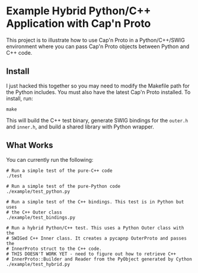 # Example Hybrid Python/C++ Application with Cap'n Proto

This project is to illustrate how to use Cap'n Proto in a Python/C++/SWIG
environment where you can pass Cap'n Proto objects between Python and C++
code.

## Install

I just hacked this together so you may need to modify the Makefile path for
the Python includes. You must also have the latest Cap'n Proto installed.
To install, run:

```
make
```

This will build the C++ test binary, generate SWIG bindings for the `outer.h`
and `inner.h`, and build a shared library with Python wrapper.

## What Works

You can currently run the following:

```
# Run a simple test of the pure-C++ code
./test

# Run a simple test of the pure-Python code
./example/test_python.py

# Run a simple test of the C++ bindings. This test is in Python but uses
# the C++ Outer class
./example/test_bindings.py

# Run a hybrid Python/C++ test. This uses a Python Outer class with the
# SWIGed C++ Inner class. It creates a pycapnp OuterProto and passes the
# InnerProto struct to the C++ code.
# THIS DOESN'T WORK YET - need to figure out how to retrieve C++
# InnerProto::Builder and Reader from the PyObject generated by Cython
./example/test_hybrid.py
```
